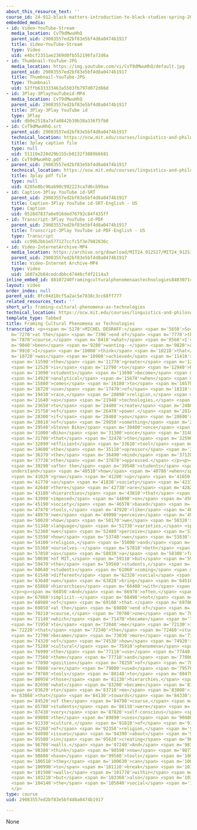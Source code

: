 ```yaml
---
about_this_resource_text: ''
course_id: 24-912-black-matters-introduction-to-black-studies-spring-2017
embedded_media:
- id: Video-YouTube-Stream
  media_location: CvT9dMwuHhQ
  parent_uid: 29083557ed2bf83e5bf4d8a0474b1917
  title: Video-YouTube-Stream
  type: Video
  uid: e4bcf2351ae2369d0fb552196fa72d6a
- id: Thumbnail-YouTube-JPG
  media_location: https://img.youtube.com/vi/CvT9dMwuHhQ/default.jpg
  parent_uid: 29083557ed2bf83e5bf4d8a0474b1917
  title: Thumbnail-YouTube-JPG
  type: Thumbnail
  uid: 52ffb633333463a5503fb797d072d66d
- id: 3Play-3PlayYouTubeid-MP4
  media_location: CvT9dMwuHhQ
  parent_uid: 29083557ed2bf83e5bf4d8a0474b1917
  title: 3Play-3Play YouTube id
  type: 3Play
  uid: db0e2518a7afa0842b39b38a336f5fb0
- id: CvT9dMwuHhQ.srt
  parent_uid: 29083557ed2bf83e5bf4d8a0474b1917
  technical_location: https://ocw.mit.edu/courses/linguistics-and-philosophy/24-912-black-matters-introduction-to-black-studies-spring-2017/instructor-insights/framing-cultural-phenomena-as-technologies/CvT9dMwuHhQ.srt
  title: 3play caption file
  type: null
  uid: 51110e228d29b155cb0132f3089b6681
- id: CvT9dMwuHhQ.pdf
  parent_uid: 29083557ed2bf83e5bf4d8a0474b1917
  technical_location: https://ocw.mit.edu/courses/linguistics-and-philosophy/24-912-black-matters-introduction-to-black-studies-spring-2017/instructor-insights/framing-cultural-phenomena-as-technologies/CvT9dMwuHhQ.pdf
  title: 3play pdf file
  type: null
  uid: 6285e8bc96ab90c992223ca7d6cb99aa
- id: Caption-3Play YouTube id-SRT
  parent_uid: 29083557ed2bf83e5bf4d8a0474b1917
  title: Caption-3Play YouTube id-SRT-English - US
  type: Caption
  uid: 0528d7837a6e916ded76792c84f435ff
- id: Transcript-3Play YouTube id-PDF
  parent_uid: 29083557ed2bf83e5bf4d8a0474b1917
  title: Transcript-3Play YouTube id-PDF-English - US
  type: Transcript
  uid: cc99b2bb1e577127ccfc5f3e7982836c
- id: Video-InternetArchive-MP4
  media_location: https://archive.org/download/MIT24.912S17/MIT24_912S17_DeGraff_Cultural_Phenomena_300k.mp4
  parent_uid: 29083557ed2bf83e5bf4d8a0474b1917
  title: Video-Internet Archive-MP4
  type: Video
  uid: 1607a2b84cedcdbbc47446cf4f2114a3
inline_embed_id: 88107240framingculturalphenomenaastechnologies84030714
layout: video
order_index: null
parent_uid: 0fc04d10cf5a2ac5e7838c3cc68ff777
related_resources_text: ''
short_url: framing-cultural-phenomena-as-technologies
technical_location: https://ocw.mit.edu/courses/linguistics-and-philosophy/24-912-black-matters-introduction-to-black-studies-spring-2017/instructor-insights/framing-cultural-phenomena-as-technologies
template_type: Tabbed
title: Framing Cultural Phenomena as Technologies
transcript: <p><span m='5170'>MICHEL DEGRAFF:</span> <span m='5650'>So</span> <span
  m='7270'>at the</span> <span m='7390'>end of</span> <span m='7770'>the</span> <span
  m='7870'>course,</span> <span m='8410'>what</span> <span m='8560'>I've</span> <span
  m='9040'>been</span> <span m='9280'>wanting--</span> <span m='9820'>and</span> <span
  m='9910'>I</span> <span m='10000'>think</span> <span m='10210'>that</span> <span
  m='10720'>was</span> <span m='10900'>achieved</span> <span m='11410'>for</span>
  <span m='11590'>the</span> <span m='11770'>greater</span> <span m='12070'>part--</span>
  <span m='12520'>is</span> <span m='12790'>to</span> <span m='12940'>have</span>
  <span m='13090'>students</span> <span m='13690'>become</span> <span m='14680'>very</span>
  <span m='14920'>analytical</span> <span m='15670'>when</span> <span m='15790'>it</span>
  <span m='15880'>comes</span> <span m='16180'>to</span> <span m='16570'>the</span>
  <span m='16720'>use</span> <span m='17470'>of</span> <span m='18310'>language,</span>
  <span m='19430'>race,</span> <span m='20090'>religion,</span> <span m='20840'>gender,</span>
  <span m='21640'>as</span> <span m='21940'>technologies,</span> <span m='22990'>technologies</span>
  <span m='23650'>to</span> <span m='24400'>create</span> <span m='24880'>hierarchies</span>
  <span m='25750'>of</span> <span m='26470'>power.</span> <span m='28140'>But</span>
  <span m='28300'>if</span> <span m='28460'>you</span> <span m='28600'>think</span>
  <span m='28810'>of</span> <span m='29050'>something</span> <span m='29350'>that</span>
  <span m='29540'>Steven Biko</span> <span m='30400'>once</span> <span m='30640'>said,</span>
  <span m='31000'>Biko</span> <span m='31300'>once</span> <span m='31480'>said</span>
  <span m='31700'>that</span> <span m='32470'>the</span> <span m='32590'>most</span>
  <span m='32890'>efficient</span> <span m='33610'>tool</span> <span m='34420'>of</span>
  <span m='34600'>the</span> <span m='35110'>opressor</span> <span m='36160'>is</span>
  <span m='36370'>the</span> <span m='36490'>mind</span> <span m='37120'>of</span>
  <span m='37730'>the</span> <span m='37870'>oppressed.</span> </p><p><span m='38750'>So</span>
  <span m='39290'>after the</span> <span m='39540'>students</span> <span m='40030'>to
  understand</span> <span m='40510'>how</span> <span m='40780'>when</span> <span m='40930'>you</span>
  <span m='41020'>grow</span> <span m='41200'>up</span> <span m='41650'>in</span>
  <span m='41770'>a</span> <span m='41830'>society</span> <span m='42370'>where</span>
  <span m='42640'>there</span> <span m='42730'>are</span> <span m='42820'>various</span>
  <span m='43180'>hierarchies</span> <span m='43810'>that</span> <span m='43930'>are</span>
  <span m='43990'>imposed</span> <span m='44890'>on</span> <span m='45070'>that</span>
  <span m='45190'>society</span> <span m='46570'>based</span> <span m='46990'>on</span>
  <span m='47470'>tools,</span> <span m='47920'>like</span> <span m='48790'>how</span>
  <span m='48970'>we</span> <span m='49090'>perceive</span> <span m='49630'>race,</span>
  <span m='50020'>how</span> <span m='50170'>we</span> <span m='50320'>perceive</span>
  <span m='51340'>language</span> <span m='51730'>varieties,</span> <span m='52260'>how</span>
  <span m='52360'>we</span> <span m='52480'>perceive</span> <span m='53120'>gender,</span>
  <span m='53590'>how</span> <span m='53740'>we</span> <span m='53830'>perceive</span>
  <span m='54100'>religion,</span> <span m='55000'>and</span> <span m='55150'>we</span>
  <span m='55360'>ourselves--</span> <span m='57010'>both</span> <span m='57250'>myself</span>
  <span m='57850'>as</span> <span m='58030'>a</span> <span m='58300'>faculty</span>
  <span m='58690'>of MIT,</span> <span m='59110'>but</span> <span m='59260'>also</span>
  <span m='59470'>the</span> <span m='59560'>students,</span> <span m='60250'>are</span>
  <span m='60640'>students</span> <span m='61060'>coming</span> <span m='61330'>from</span>
  <span m='61540'>different</span> <span m='62320'>social</span> <span m='62800'>groupings--</span>
  <span m='63640'>we</span> <span m='63820'>bring</span> <span m='64510'>those</span>
  <span m='65860'>hierarchies</span> <span m='66400'>with</span> <span m='66610'>us.</span>
  </p><p><span m='66850'>And</span> <span m='66970'>often,</span> <span m='67450'>it's</span>
  <span m='67860'>implicit--</span> <span m='68490'>not</span> <span m='68680'>aware</span>
  <span m='68980'>of</span> <span m='69100'>that.</span> <span m='69700'>So</span>
  <span m='69850'>at the</span> <span m='69880'>end of</span> <span m='70000'>the</span>
  <span m='70210'>course,</span> <span m='70780'>one</span> <span m='70990'>thing</span>
  <span m='71140'>which</span> <span m='71470'>became</span> <span m='71770'>clear</span>
  <span m='71950'>to</span> <span m='72040'>me</span> <span m='72130'>is</span> <span
  m='72220'>that</span> <span m='72340'>the</span> <span m='72460'>students</span>
  <span m='72790'>became</span> <span m='73030'>more</span> <span m='73240'>aware</span>
  <span m='74320'>of</span> <span m='74530'>how</span> <span m='74920'>these</span>
  <span m='75280'>cultural</span> <span m='75910'>phenomena</span> <span m='76540'>and</span>
  <span m='76990'>the</span> <span m='77110'>use</span> <span m='77440'>of</span>
  <span m='77560'>them</span> <span m='77710'>and</span> <span m='77800'>the</span>
  <span m='77890'>position</span> <span m='78250'>of</span> <span m='78340'>them</span>
  <span m='78880'>are</span> <span m='79000'>used</span> <span m='79570'>as</span>
  <span m='79780'>tools</span> <span m='80140'>to</span> <span m='80470'>maintain</span>
  <span m='80950'>those</span> <span m='81130'>hierarchies.</span> <span m='82030'>So</span>
  <span m='82690'>what</span> <span m='83200'>became</span> <span m='83440'>clear</span>
  <span m='83620'>to</span> <span m='83710'>me</span> <span m='83800'>is</span> <span
  m='83860'>that</span> <span m='84130'>towards</span> <span m='84330'>the end</span>
  <span m='84520'>of the</span> <span m='84790'>course,</span> <span m='85470'>the</span>
  <span m='85780'>students</span> <span m='86110'>were</span> <span m='86200'>indeed</span>
  <span m='87430'>very</span> <span m='87820'>self-conscious</span> <span m='88840'>of</span>
  <span m='89800'>the</span> <span m='89890'>uses</span> <span m='90480'>of</span>
  <span m='91330'>culture,</span> <span m='91810'>of</span> <span m='91990'>race,</span>
  <span m='92260'>of</span> <span m='92350'>religion,</span> <span m='92900'>of</span>
  <span m='94090'>issues</span> <span m='94390'>about</span> <span m='94600'>migration</span>
  <span m='95500'>in</span> <span m='95620'>creating</span> <span m='96350'>those</span>
  <span m='96700'>walls.</span> <span m='97240'>And</span> <span m='98320'>I</span>
  <span m='98380'>think</span> <span m='98590'>now</span> <span m='98770'>they</span>
  <span m='98880'>have</span> <span m='99580'>tools</span> <span m='100150'>that</span>
  <span m='100510'>they</span> <span m='100630'>can</span> <span m='100810'>use</span>
  <span m='100990'>to</span> <span m='101110'>break</span> <span m='101320'>those</span>
  <span m='101500'>walls</span> <span m='101770'>within</span> <span m='102370'>themselves,</span>
  <span m='103210'>but</span> <span m='103360'>also</span> <span m='103690'>within</span>
  <span m='104140'>the</span> <span m='105040'>social</span> <span m='106000'>groups.</span>
  </p>
type: course
uid: 29083557ed2bf83e5bf4d8a0474b1917

---
```

None